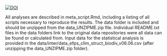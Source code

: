 [![DOI](https://zenodo.org/badge/747640054.svg)](https://zenodo.org/doi/10.5281/zenodo.10561533)


All analyses are described in meta_script.Rmd, including a listing of all scripts necessary to reproduce the results.
The data folder is included and should be unzipped from the data_UNZIPME.zip file. Individual README.txt files in the data folders link to the original data repositories were all data can be found or calculated from.
Input data for the statistical analysis is provided in the data/inter/data_efps_clim_struct_biodiv_v06.06.csv (after unzipping the data_UNZIPME.zip folder).
